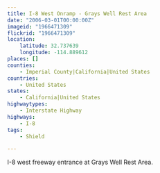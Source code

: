 ```yaml
---
title: I-8 West Onramp - Grays Well Rest Area
date: "2006-03-01T00:00:00Z"
imageid: "1966471309"
flickrid: "1966471309"
location:
    latitude: 32.737639
    longitude: -114.889612
places: []
counties:
    - Imperial County|California|United States
countries:
    - United States
states:
    - California|United States
highwaytypes:
    - Interstate Highway
highways:
    - I-8
tags:
    - Shield

---
```

I-8 west freeway entrance at Grays Well Rest Area.